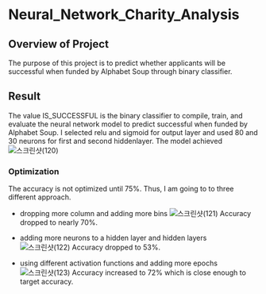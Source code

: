 # Neural_Network_Charity_Analysis

## Overview of Project

The purpose of this project is to predict whether applicants will be successful when funded by Alphabet Soup through binary classifier. 

## Result

The value IS_SUCCESSFUL is the binary classifier to compile, train, and evaluate the neural network model to predict successful when funded by Alphabet Soup. 
I selected relu and sigmoid for output layer and used 80 and 30 neurons for first and second hiddenlayer. 
The model achieved 
![스크린샷(120)](https://user-images.githubusercontent.com/85276431/140628552-d69e25ca-daf3-495d-a936-cb8e2ffba41f.png)

### Optimization
The accuracy is not optimized until 75%. Thus, I am going to to three different approach. 
- dropping more column and adding more bins
 ![스크린샷(121)](https://user-images.githubusercontent.com/85276431/140628578-f58ed14c-ec1e-48c2-946e-3d143e427df2.png)
Accuracy dropped to nearly 70%.

- adding more neurons to a hidden layer and hidden layers
![스크린샷(122)](https://user-images.githubusercontent.com/85276431/140628581-31debf5d-ab0e-4a40-9204-57bfdc1bcb21.png)
Accuracy dropped to 53%.

- using different activation functions and adding more epochs 
![스크린샷(123)](https://user-images.githubusercontent.com/85276431/140628582-948db277-0fc8-433a-8a07-fe51dcd19860.png)
Accuracy increased to 72% which is close enough to target accuracy. 
